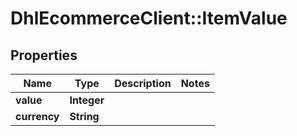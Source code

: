 # DhlEcommerceClient::ItemValue

## Properties
Name | Type | Description | Notes
------------ | ------------- | ------------- | -------------
**value** | **Integer** |  |
**currency** | **String** |  |


